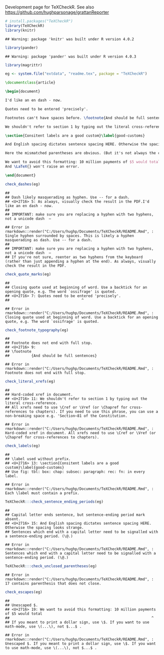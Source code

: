 Development page for TeXCheckR. See also
<a href="https://github.com/hughparsonage/grattanReporter" class="uri">https://github.com/hughparsonage/grattanReporter</a>

``` r
# install.packages("TeXCheckR")
library(TeXCheckR)
library(knitr)
```

    ## Warning: package 'knitr' was built under R version 4.0.2

``` r
library(pander)
```

    ## Warning: package 'pander' was built under R version 4.0.3

``` r
library(magrittr)
```

``` r
eg <- system.file("extdata", "readme.tex", package = "TeXCheckR")
```

``` latex
\documentclass{article}

\begin{document}

I'd like an en dash - now.

Quotes need to be entered 'precisely'.

Footnotes can't have spaces before. \footnote{And should be full sentences}

We shouldn't refer to section 1 by typing out the literal cross-reference.

\section{Consitent labels are a good custom}\label{good-customs}

And English spacing dictates sentence spacing HERE. Otherwise the spacing looks strange.

Here the mismatched parentheses are obvious. (But it's not always the case.

We want to avoid this formatting: 10 million payments of $5 would total $50 million. 
And \LaTeX{} won't raise an error.

\end{document}
```

``` r
check_dashes(eg)
```

    ## 
    ## Dash likely masquerading as hyphen. Use -- for a dash.
    ## <U+2716> 5: As always, visually check the result in the PDF.I'd like an en dash - now.
    ## 
    ## IMPORTANT: make sure you are replacing a hyphen with two hyphens, not a unicode dash  –

    ## Error in rmarkdown::render("C:/Users/hughp/Documents/TeXCheckR/README.Rmd", : Single hyphen surrounded by spaces. This is likely a hyphen masquerading as dash. Use -- for a dash.
    ## 
    ## IMPORTANT: make sure you are replacing a hyphen with two hyphens, not a unicode dash  –
    ## If you're not sure, reenter as two hyphens from the keyboard (rather than just appending a hyphen at the end). As always, visually check the result in the PDF.

``` r
check_quote_marks(eg)
```

    ## 
    ## Closing quote used at beginning of word. Use a backtick for an opening quote, e.g. The word `ossifrage' is quoted.
    ## <U+2716> 7: Quotes need to be entered 'precisely'.
    ##                                 ^

    ## Error in rmarkdown::render("C:/Users/hughp/Documents/TeXCheckR/README.Rmd", : Closing quote used at beginning of word. Use a backtick for an opening quote, e.g. The word `ossifrage' is quoted.

``` r
check_footnote_typography(eg)
```

    ## 
    ## Footnote does not end with full stop.
    ## <U+2716> 9: 
    ## \footnote
    ##          {And should be full sentences}

    ## Error in rmarkdown::render("C:/Users/hughp/Documents/TeXCheckR/README.Rmd", : Footnote does not end with full stop.

``` r
check_literal_xrefs(eg)
```

    ## 
    ## Hard-coded xref in document.
    ## <U+2716> 11: We shouldn't refer to section 1 by typing out the literal cross-reference.
    ## All xrefs need to use \Cref or \Vref (or \Chapref for cross-references to chapters). If you need to use this phrase, you can use a non-breaking space e.g. 'Section~81 of the Constitution.

    ## Error in rmarkdown::render("C:/Users/hughp/Documents/TeXCheckR/README.Rmd", : Hard-coded xref in document. All xrefs need to use \Cref or \Vref (or \Chapref for cross-references to chapters).

``` r
check_labels(eg)
```

    ## 
    ## \label used without prefix.
    ## <U+2716> 13: \section{Consitent labels are a good custom}\label{good-customs}
    ## Use fig: tbl: box: chap: subsec: paragraph: rec: fn: in every label.

    ## Error in rmarkdown::render("C:/Users/hughp/Documents/TeXCheckR/README.Rmd", : Each \label must contain a prefix.

``` r
TeXCheckR:::check_sentence_ending_periods(eg)
```

    ## 
    ## Capital letter ends sentence, but sentence-ending period mark absent.
    ## <U+2716> 15: And English spacing dictates sentence spacing HERE. Otherwise the spacing looks strange.
    ## Sentences which end with a capital letter need to be signalled with a sentence-ending period. (\@.)

    ## Error in rmarkdown::render("C:/Users/hughp/Documents/TeXCheckR/README.Rmd", : Sentences which end with a capital letter need to be signalled with a sentence-ending period. (\@.)

``` r
TeXCheckR:::check_unclosed_parentheses(eg)
```

    ## Error in rmarkdown::render("C:/Users/hughp/Documents/TeXCheckR/README.Rmd", : 17 contains parenthesis that does not close.

``` r
check_escapes(eg)
```

    ## 
    ## Unescaped $.
    ## <U+2716> 19: We want to avoid this formatting: 10 million payments of $5 would total
    ##                                                                 ^
    ## If you meant to print a dollar sign, use \$. If you want to use math-mode, use \(...\), not $...$ .

    ## Error in rmarkdown::render("C:/Users/hughp/Documents/TeXCheckR/README.Rmd", : Unescaped $. If you meant to print a dollar sign, use \$. If you want to use math-mode, use \(...\), not $...$ .
